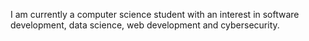 I am currently a computer science student with an interest in software development, data science, web development and cybersecurity.

